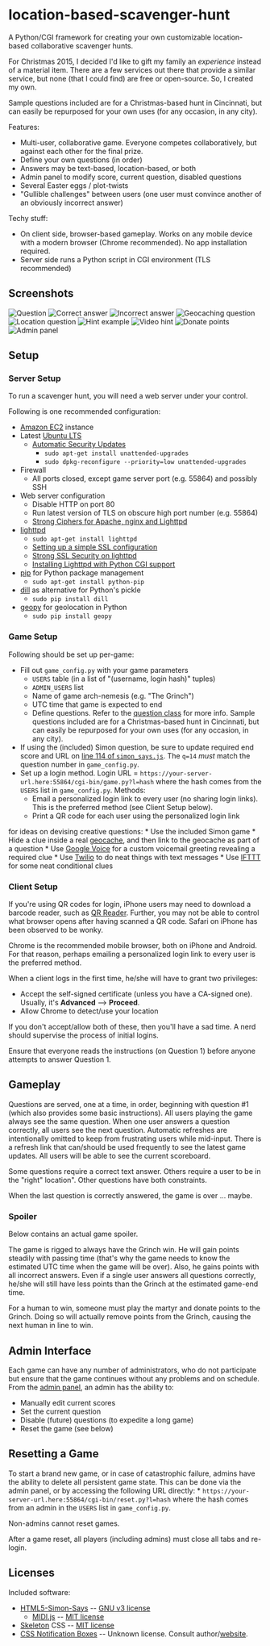 # location-based-scavenger-hunt
A Python/CGI framework for creating your own customizable location-based collaborative scavenger hunts.

For Christmas 2015, I decided I'd like to gift my family an *experience* instead of a material item.  There are a few services out there that provide a similar service, but none (that I could find) are free or open-source.  So, I created my own.

Sample questions included are for a Christmas-based hunt in Cincinnati, but can easily be repurposed for your own uses (for any occasion, in any city).

Features:
* Multi-user, collaborative game.  Everyone competes collaboratively, but against each other for the final prize.
* Define your own questions (in order)
* Answers may be text-based, location-based, or both
* Admin panel to modify score, current question, disabled questions
* Several Easter eggs / plot-twists
* "Gullible challenges" between users (one user must convince another of an obviously incorrect answer)

Techy stuff:
* On client side, browser-based gameplay.  Works on any mobile device with a modern browser (Chrome recommended).  No app installation required.
* Server side runs a Python script in CGI environment (TLS recommended)


## Screenshots

![Question](https://raw.githubusercontent.com/JElchison/location-based-scavenger-hunt/master/screenshots/Question.png)
![Correct answer](https://raw.githubusercontent.com/JElchison/location-based-scavenger-hunt/master/screenshots/Correct.png)
![Incorrect answer](https://raw.githubusercontent.com/JElchison/location-based-scavenger-hunt/master/screenshots/Incorrect.png)
![Geocaching question](https://raw.githubusercontent.com/JElchison/location-based-scavenger-hunt/master/screenshots/Geocache.png)
![Location question](https://raw.githubusercontent.com/JElchison/location-based-scavenger-hunt/master/screenshots/Location.png)
![Hint example](https://raw.githubusercontent.com/JElchison/location-based-scavenger-hunt/master/screenshots/Hint.png)
![Video hint](https://raw.githubusercontent.com/JElchison/location-based-scavenger-hunt/master/screenshots/Video.png)
![Donate points](https://raw.githubusercontent.com/JElchison/location-based-scavenger-hunt/master/screenshots/Donate.png)
![Admin panel](https://raw.githubusercontent.com/JElchison/location-based-scavenger-hunt/master/screenshots/Admin.png)


## Setup

### Server Setup

To run a scavenger hunt, you will need a web server under your control.

Following is one recommended configuration:
* [Amazon EC2](https://aws.amazon.com/ec2/) instance
* Latest [Ubuntu LTS](https://wiki.ubuntu.com/LTS)
    * [Automatic Security Updates](https://help.ubuntu.com/community/AutomaticSecurityUpdates)
        * `sudo apt-get install unattended-upgrades`
        * `sudo dpkg-reconfigure --priority=low unattended-upgrades`
* Firewall
    * All ports closed, except game server port (e.g. 55864) and possibly SSH
* Web server configuration
    * Disable HTTP on port 80
    * Run latest version of TLS on obscure high port number (e.g. 55864)
    * [Strong Ciphers for Apache, nginx and Lighttpd](https://cipherli.st/)
* [lighttpd](https://www.lighttpd.net/)
    * `sudo apt-get install lighttpd`
    * [Setting up a simple SSL configuration](https://redmine.lighttpd.net/projects/1/wiki/HowToSimpleSSL)
    * [Strong SSL Security on lighttpd](https://raymii.org/s/tutorials/Strong_SSL_Security_On_lighttpd.html)
    * [Installing Lighttpd with Python CGI support](https://mike632t.wordpress.com/2013/09/21/installing-lighttpd-with-python-cgi-support/)
* [pip](http://www.pip-installer.org/) for Python package management
    * `sudo apt-get install python-pip`
* [dill](https://github.com/uqfoundation/dill) as alternative for Python's pickle
    * `sudo pip install dill`
* [geopy](https://pypi.python.org/pypi/geopy) for geolocation in Python
    * `sudo pip install geopy`
    

### Game Setup

Following should be set up per-game:
* Fill out `game_config.py` with your game parameters
    * `USERS` table (in a list of "(username, login hash)" tuples)
    * `ADMIN_USERS` list
    * Name of game arch-nemesis (e.g. "The Grinch")
    * UTC time that game is expected to end
    * Define questions.  Refer to the [question class](https://github.com/JElchison/location-based-scavenger-hunt/blob/master/cgi-bin/game.py#L103) for more info. Sample questions included are for a Christmas-based hunt in Cincinnati, but can easily be repurposed for your own uses (for any occasion, in any city).
* If using the (included) Simon question, be sure to update required end score and URL on [line 114 of `simon_says.js`](https://github.com/JElchison/location-based-scavenger-hunt/blob/master/simon/inc/simon_says.js#L114).  The `q=14` *must* match the question number in `game_config.py`.
* Set up a login method.  Login URL = `https://your-server-url.here:55864/cgi-bin/game.py?l=hash` where the hash comes from the `USERS` list in `game_config.py`. Methods:
    * Email a personalized login link to every user (no sharing login links).  This is the preferred method (see Client Setup below).
    * Print a QR code for each user using the personalized login link
    
for ideas on devising creative questions:
    * Use the included Simon game
    * Hide a clue inside a real [geocache](https://www.geocaching.com/), and then link to the geocache as part of a question
    * Use [Google Voice](https://www.google.com/voice) for a custom voicemail greeting revealing a required clue
    * Use [Twilio](https://www.twilio.com/) to do neat things with text messages
    * Use [IFTTT](https://ifttt.com/) for some neat conditional clues
    

### Client Setup

If you're using QR codes for login, iPhone users may need to download a barcode reader, such as [QR Reader](https://itunes.apple.com/us/app/qr-reader-for-iphone/id368494609).  Further, you may not be able to control what browser opens after having scanned a QR code.  Safari on iPhone has been observed to be wonky.

Chrome is the recommended mobile browser, both on iPhone and Android.  For that reason, perhaps emailing a personalized login link to every user is the preferred method.

When a client logs in the first time, he/she will have to grant two privileges:
* Accept the self-signed certificate (unless you have a CA-signed one).  Usually, it's <b>Advanced</b> --> <b>Proceed</b>.
* Allow Chrome to detect/use your location

If you don't accept/allow both of these, then you'll have a sad time.  A nerd should supervise the process of initial logins.

Ensure that everyone reads the instructions (on Question 1) before anyone attempts to answer Question 1.


## Gameplay

Questions are served, one at a time, in order, beginning with question #1 (which also provides some basic instructions).  All users playing the game always see the same question.  When one user answers a question correctly, all users see the next question.  Automatic refreshes are intentionally omitted to keep from frustrating users while mid-input.  There is a refresh link that can/should be used frequently to see the latest game updates.  All users will be able to see the current scoreboard.

Some questions require a correct text answer.  Others require a user to be in the "right" location".  Other questions have both constraints.

When the last question is correctly answered, the game is over ... maybe.


### Spoiler

Below contains an actual game spoiler.

The game is rigged to always have the Grinch win.  He will gain points steadily with passing time (that's why the game needs to know the estimated UTC time when the game will be over).  Also, he gains points with all incorrect answers.  Even if a single user answers all questions correctly, he/she will still have less points than the Grinch at the estimated game-end time.

For a human to win, someone must play the martyr and donate points to the Grinch.  Doing so will actually remove points from the Grinch, causing the next human in line to win.


## Admin Interface

Each game can have any number of administrators, who do not participate but ensure that the game continues without any problems and on schedule.  From the [admin panel](https://raw.githubusercontent.com/JElchison/location-based-scavenger-hunt/master/screenshots/Admin.png), an admin has the ability to:
* Manually edit current scores
* Set the current question
* Disable (future) questions (to expedite a long game)
* Reset the game (see below)


## Resetting a Game

To start a brand new game, or in case of catastrophic failure, admins have the ability to delete all persistent game state.  This can be done via the admin panel, or by accessing the following URL directly:
    * `https://your-server-url.here:55864/cgi-bin/reset.py?l=hash` where the hash comes from an admin in the `USERS` list in `game_config.py`.

Non-admins cannot reset games.

After a game reset, all players (including admins) must close all tabs and re-login.


## Licenses

Included software:
* [HTML5-Simon-Says](https://github.com/dbchristopher/HTML5-Simon-Says) -- [GNU v3 license](https://github.com/dbchristopher/HTML5-Simon-Says/blob/master/LICENSE.txt)
    * [MIDI.js](https://github.com/mudcube/MIDI.js) -- [MIT license](https://github.com/mudcube/MIDI.js/blob/master/LICENSE.txt)
* [Skeleton](https://github.com/dhg/Skeleton) CSS -- [MIT license](https://github.com/dhg/Skeleton/blob/master/LICENSE.md)
* [CSS Notification Boxes](http://www.cssportal.com/blog/css-notification-boxes/) -- Unknown license. Consult author/[website](http://www.cssportal.com/blog/css-notification-boxes/).
